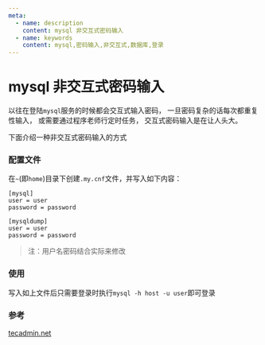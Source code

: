```yaml
---
meta:
  - name: description
    content: mysql 非交互式密码输入
  - name: keywords
    content: mysql,密码输入,非交互式,数据库,登录
---
```

# mysql 非交互式密码输入

以往在登陆`mysql`服务的时候都会交互式输入密码，
一旦密码复杂的话每次都重复性输入，
或需要通过程序老师行定时任务，
交互式密码输入是在让人头大。

<ImgView title="mysql" url="https://z.wiki/autoupload/2022-11-21/c0fc5435dc9942e4afbd8d611fcadc25.38E97C3A-0CDE-467B-9493-FB7B823C98B9.png" />

下面介绍一种非交互式密码输入的方式

### 配置文件

在`~`(即`home`)目录下创建`.my.cnf`文件，并写入如下内容：

```
[mysql]
user = user
password = password

[mysqldump]
user = user
password = password
```

>  注：用户名密码结合实际来修改

### 使用

写入如上文件后只需要登录时执行`mysql -h host -u user`即可登录


### 参考

[tecadmin.net](https://tecadmin.net/mysql-commands-without-password-prompt/#:~:text=First%20commands%20will%20allow%20you%20login%20to%20mysql,any%20shell%20script%20or%20schedule%20crontab%20for%20backup.)
